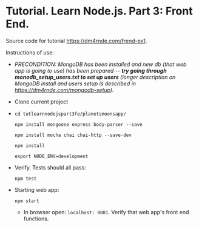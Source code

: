 
# Tutorial. Learn Node.js. Part 3: Front End.

Source code for tutorial https://dm4rnde.com/frend-ex1.


Instructions of use:

- *PRECONDITION: MongoDB has been installed and new db (that 
web app is going to use) has been prepared -- ***try going through monodb_setup_users.txt to
set up users*** (longer description on MongoDB install and users setup is described in https://dm4rnde.com/mongodb-setup).*

- Clone current project

- 	`cd tutlearnnodejspart3fe/planetsmoonsapp/`	
	
	`npm install mongoose express body-parser --save`
	
	`npm install mocha chai chai-http --save-dev`
	
	`npm install`
	
	`export NODE_ENV=development`

- Verify. Tests should all pass:

	`npm test`

- Starting web app:

	`npm start`
	
	- In browser open: `localhost: 8081`. Verify that web app's front end functions.
	   